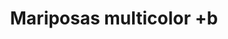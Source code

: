 ---
title: Mariposas multicolor +b
date: 
draft: false

# descripcion
description : Pulsera de plata 925

materials: Plata 925

color: Verde, Rosa, Amarillo y Naranja

dimensions: 19cm largo

code: 03-09-0563

type: "Pulseras"

categories: []

price: $2.720,00

# Images
# first image will be shown in the product page
images:
  # - image: "images/path_to_image"
  # La ubicacion de las imagenes es imagenes/Pulseras/Pulseras.Plata/03-09-0563-mariposas-multicolor-+b
  - image: "./images/pulseras/plata/03-09-0563.JPG"
---
